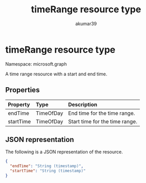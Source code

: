 ﻿---
title: "timeRange resource type"
description: "A time range resource with a start and end time."
localization_priority: Normal
author: "akumar39"
ms.prod: "microsoft-teams"
doc_type: "resourcePageType"
---

# timeRange resource type

Namespace: microsoft.graph

A time range resource with a start and end time.

## Properties

| Property  | Type      | Description                    |
| :-------- | :-------- | :----------------------------- |
| endTime   | TimeOfDay | End time for the time range.   |
| startTime | TimeOfDay | Start time for the time range. |

## JSON representation

The following is a JSON representation of the resource.

<!-- {
  "blockType": "resource",
  "optionalProperties": [

  ],
  "@odata.type": "microsoft.graph.timeRange",
  "baseType": null
}-->

```json
{
  "endTime": "String (timestamp)",
  "startTime": "String (timestamp)"
}
```

<!-- uuid: 16cd6b66-4b1a-43a1-adaf-3a886856ed98
2019-02-04 14:57:30 UTC -->

<!-- {
  "type": "#page.annotation",
  "description": "timeRange resource",
  "keywords": "",
  "section": "documentation",
  "tocPath": ""
}-->
